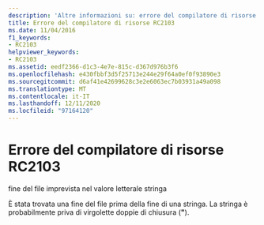 ```yaml
---
description: 'Altre informazioni su: errore del compilatore di risorse risorse RC2103'
title: Errore del compilatore di risorse RC2103
ms.date: 11/04/2016
f1_keywords:
- RC2103
helpviewer_keywords:
- RC2103
ms.assetid: eedf2366-d1c3-4e7e-815c-d367d976b3f6
ms.openlocfilehash: e430fbbf3d5f25713e244e29f64a0ef0f93890e3
ms.sourcegitcommit: d6af41e42699628c3e2e6063ec7b03931a49a098
ms.translationtype: MT
ms.contentlocale: it-IT
ms.lasthandoff: 12/11/2020
ms.locfileid: "97164120"
---
```

# <a name="resource-compiler-error-rc2103"></a>Errore del compilatore di risorse RC2103

fine del file imprevista nel valore letterale stringa

È stata trovata una fine del file prima della fine di una stringa. La stringa è probabilmente priva di virgolette doppie di chiusura (**"**).
